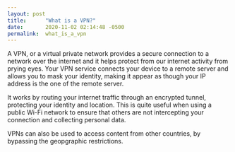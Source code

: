 ```yaml
---
layout: post
title:      "What is a VPN?"
date:       2020-11-02 02:14:48 -0500
permalink:  what_is_a_vpn
---
```



A VPN, or a virtual private network provides a secure connection to a network over the internet and it helps protect from our internet activity from prying eyes. Your VPN service connects your device to a remote server and allows you to mask your identity, making it appear as though your IP address is the one of the remote server.

It works by routing your internet traffic through an encrypted tunnel, protecting your identity and location. This is quite useful when using a public Wi-Fi network to ensure that others are not intercepting your connection and collecting personal data. 

VPNs can also be used to access content from other countries, by bypassing the geopgraphic restrictions.
